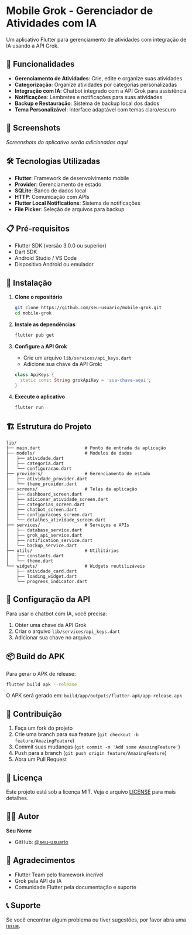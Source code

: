 # Mobile Grok - Gerenciador de Atividades com IA

Um aplicativo Flutter para gerenciamento de atividades com integração de IA usando a API Grok.

## 🚀 Funcionalidades

- **Gerenciamento de Atividades**: Crie, edite e organize suas atividades
- **Categorização**: Organize atividades por categorias personalizadas
- **Integração com IA**: Chatbot integrado com a API Grok para assistência
- **Notificações**: Lembretes e notificações para suas atividades
- **Backup e Restauração**: Sistema de backup local dos dados
- **Tema Personalizável**: Interface adaptável com temas claro/escuro

## 📱 Screenshots

*Screenshots do aplicativo serão adicionadas aqui*

## 🛠️ Tecnologias Utilizadas

- **Flutter**: Framework de desenvolvimento mobile
- **Provider**: Gerenciamento de estado
- **SQLite**: Banco de dados local
- **HTTP**: Comunicação com APIs
- **Flutter Local Notifications**: Sistema de notificações
- **File Picker**: Seleção de arquivos para backup

## 📋 Pré-requisitos

- Flutter SDK (versão 3.0.0 ou superior)
- Dart SDK
- Android Studio / VS Code
- Dispositivo Android ou emulador

## 🔧 Instalação

1. **Clone o repositório**
   ```bash
   git clone https://github.com/seu-usuario/mobile-grok.git
   cd mobile-grok
   ```

2. **Instale as dependências**
   ```bash
   flutter pub get
   ```

3. **Configure a API Grok**
   - Crie um arquivo `lib/services/api_keys.dart`
   - Adicione sua chave da API Grok:
   ```dart
   class ApiKeys {
     static const String grokApiKey = 'sua-chave-aqui';
   }
   ```

4. **Execute o aplicativo**
   ```bash
   flutter run
   ```

## 🏗️ Estrutura do Projeto

```
lib/
├── main.dart                 # Ponto de entrada da aplicação
├── models/                   # Modelos de dados
│   ├── atividade.dart
│   ├── categoria.dart
│   └── configuracao.dart
├── providers/                # Gerenciamento de estado
│   ├── atividade_provider.dart
│   └── theme_provider.dart
├── screens/                  # Telas da aplicação
│   ├── dashboard_screen.dart
│   ├── adicionar_atividade_screen.dart
│   ├── categorias_screen.dart
│   ├── chatbot_screen.dart
│   ├── configuracoes_screen.dart
│   └── detalhes_atividade_screen.dart
├── services/                 # Serviços e APIs
│   ├── database_service.dart
│   ├── grok_api_service.dart
│   ├── notification_service.dart
│   └── backup_service.dart
├── utils/                    # Utilitários
│   ├── constants.dart
│   └── theme.dart
└── widgets/                  # Widgets reutilizáveis
    ├── atividade_card.dart
    ├── loading_widget.dart
    └── progress_indicator.dart
```

## 🔑 Configuração da API

Para usar o chatbot com IA, você precisa:

1. Obter uma chave da API Grok
2. Criar o arquivo `lib/services/api_keys.dart`
3. Adicionar sua chave no arquivo

## 📦 Build do APK

Para gerar o APK de release:

```bash
flutter build apk --release
```

O APK será gerado em: `build/app/outputs/flutter-apk/app-release.apk`

## 🤝 Contribuição

1. Faça um fork do projeto
2. Crie uma branch para sua feature (`git checkout -b feature/AmazingFeature`)
3. Commit suas mudanças (`git commit -m 'Add some AmazingFeature'`)
4. Push para a branch (`git push origin feature/AmazingFeature`)
5. Abra um Pull Request

## 📄 Licença

Este projeto está sob a licença MIT. Veja o arquivo [LICENSE](LICENSE) para mais detalhes.

## 👨‍💻 Autor

**Seu Nome**
- GitHub: [@seu-usuario](https://github.com/seu-usuario)

## 🙏 Agradecimentos

- Flutter Team pelo framework incrível
- Grok pela API de IA
- Comunidade Flutter pela documentação e suporte

## 📞 Suporte

Se você encontrar algum problema ou tiver sugestões, por favor abra uma [issue](https://github.com/seu-usuario/mobile-grok/issues).
